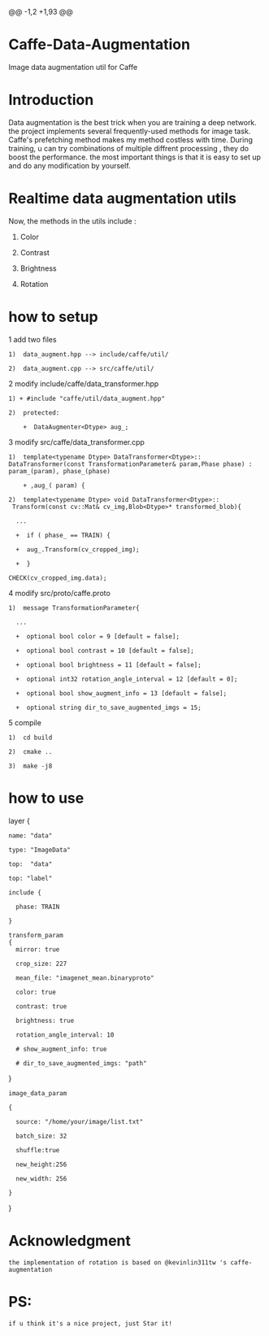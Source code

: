 @@ -1,2 +1,93 @@

# Caffe-Data-Augmentation

Image data augmentation util for Caffe

# Introduction

Data augmentation is the best
  trick when you are training a deep network. the project implements several frequently-used methods for image task. Caffe's prefetching method makes my method costless with time. During training, u can try combinations of multiple diffrent processing , they do boost the performance. the most important things is that it is easy to set up and do any modification by yourself.
# Realtime data augmentation utils

Now, the methods in the utils include :

  1) Color

  2) Contrast

  3) Brightness

  4) Rotation 

# how to setup

1  add two files

    1)  data_augment.hpp --> include/caffe/util/

    2)  data_augment.cpp --> src/caffe/util/

2  modify include/caffe/data_transformer.hpp

    1) + #include "caffe/util/data_augment.hpp"

    2)  protected: 

        +  DataAugmenter<Dtype> aug_;

3  modify src/caffe/data_transformer.cpp

    1)  template<typename Dtype> DataTransformer<Dtype>::
    DataTransformer(const TransformationParameter& param,Phase phase) : param_(param), phase_(phase)

        + ,aug_( param) {

    2)  template<typename Dtype> void DataTransformer<Dtype>::
     Transform(const cv::Mat& cv_img,Blob<Dtype>* transformed_blob){ 

      ...

      +  if ( phase_ == TRAIN) {

      +  aug_.Transform(cv_cropped_img);

      +  }

    CHECK(cv_cropped_img.data);

4  modify src/proto/caffe.proto

    1)  message TransformationParameter{

      ...

      +  optional bool color = 9 [default = false];

      +  optional bool contrast = 10 [default = false];

      +  optional bool brightness = 11 [default = false];

      +  optional int32 rotation_angle_interval = 12 [default = 0];

      +  optional bool show_augment_info = 13 [default = false];

      +  optional string dir_to_save_augmented_imgs = 15;

5  compile

    1)  cd build

    2)  cmake ..

    3)  make -j8

# how to use

  layer
  {

    name: "data"
  
    type: "ImageData"
  
    top:  "data"
  
    top: "label"
  
    include {
  
      phase: TRAIN
      
    }
  
    transform_param
    {
      mirror: true
    
      crop_size: 227
    
      mean_file: "imagenet_mean.binaryproto"
    
      color: true
    
      contrast: true
    
      brightness: true
    
      rotation_angle_interval: 10
    
      # show_augment_info: true
    
      # dir_to_save_augmented_imgs: "path"
    
  }

    image_data_param
  
    {

      source: "/home/your/image/list.txt"

      batch_size: 32

      shuffle:true

      new_height:256

      new_width: 256
    
    }
  
}

# Acknowledgment

    the implementation of rotation is based on @kevinlin311tw 's caffe-augmentation

# PS:

    if u think it's a nice project, just Star it!
